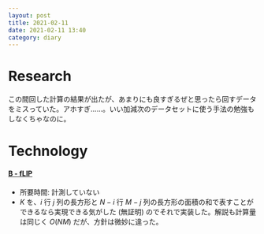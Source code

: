 ```yaml
---
layout: post
title: 2021-02-11
date: 2021-02-11 13:40
category: diary
---
```


# Research
この間回した計算の結果が出たが、あまりにも良すぎるぜと思ったら回すデータをミスっていた。アホすぎ……。いい加減次のデータセットに使う手法の勉強もしなくちゃなのに。

# Technology

#### [B - fLIP](https://atcoder.jp/contests/code-festival-2017-quala/tasks/code_festival_2017_quala_b)
- 所要時間: 計測していない
- $K$ を、$i$ 行 $j$ 列の長方形と $N - i$ 行 $M - j$ 列の長方形の面積の和で表すことができるなら実現できる気がした (無証明) のでそれで実装した。解説も計算量は同じく $O(NM)$ だが、方針は微妙に違った。 
